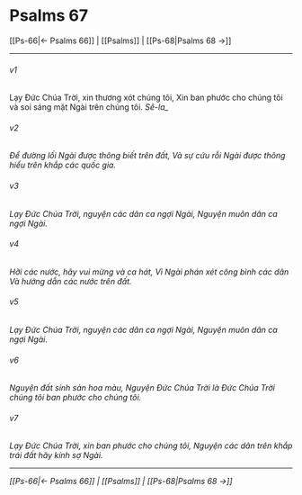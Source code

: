 # Psalms 67

[[Ps-66|← Psalms 66]] | [[Psalms]] | [[Ps-68|Psalms 68 →]]
***



###### v1 
Lạy Đức Chúa Trời, xin thương xót chúng tôi, Xin ban phước cho chúng tôi và soi sáng mặt Ngài trên chúng tôi. <i class="selah">Sê-la_ 

###### v2 
Để đường lối Ngài được thông biết trên đất, Và sự cứu rỗi Ngài được thông hiểu trên khắp các quốc gia. 

###### v3 
Lạy Đức Chúa Trời, nguyện các dân ca ngợi Ngài, Nguyện muôn dân ca ngợi Ngài. 

###### v4 
Hỡi các nước, hãy vui mừng và ca hát, Vì Ngài phán xét công bình các dân Và hướng dẫn các nước trên đất. 

###### v5 
Lạy Đức Chúa Trời, nguyện các dân ca ngợi Ngài, Nguyện muôn dân ca ngợi Ngài. 

###### v6 
Nguyện đất sinh sản hoa màu, Nguyện Đức Chúa Trời là Đức Chúa Trời chúng tôi ban phước cho chúng tôi. 

###### v7 
Lạy Đức Chúa Trời, xin ban phước cho chúng tôi, Nguyện các dân trên khắp trái đất hãy kính sợ Ngài.

***
[[Ps-66|← Psalms 66]] | [[Psalms]] | [[Ps-68|Psalms 68 →]]
